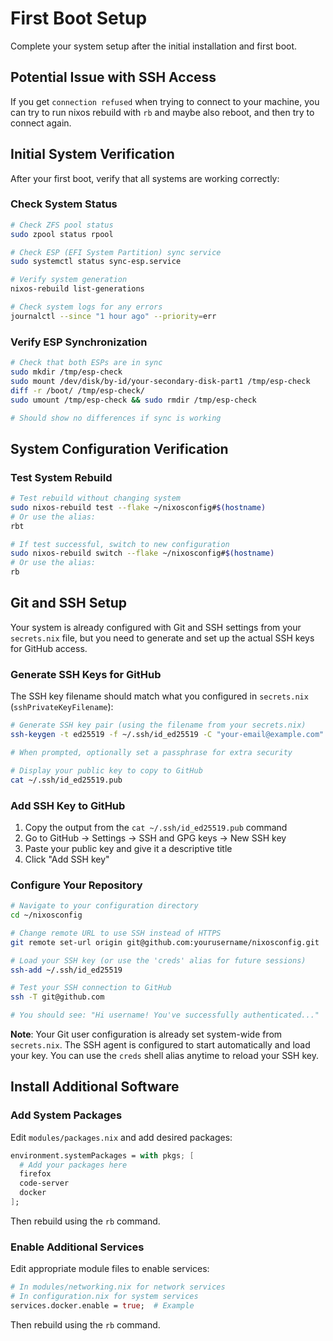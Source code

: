 # First Boot Setup

Complete your system setup after the initial installation and first boot.

## Potential Issue with SSH Access

If you get `connection refused` when trying to connect to your machine, you can try to run nixos rebuild with `rb` and maybe also reboot, and then try to connect again.

## Initial System Verification

After your first boot, verify that all systems are working correctly:

### Check System Status
```bash
# Check ZFS pool status
sudo zpool status rpool

# Check ESP (EFI System Partition) sync service
sudo systemctl status sync-esp.service

# Verify system generation
nixos-rebuild list-generations

# Check system logs for any errors
journalctl --since "1 hour ago" --priority=err
```

### Verify ESP Synchronization
```bash
# Check that both ESPs are in sync
sudo mkdir /tmp/esp-check
sudo mount /dev/disk/by-id/your-secondary-disk-part1 /tmp/esp-check
diff -r /boot/ /tmp/esp-check/
sudo umount /tmp/esp-check && sudo rmdir /tmp/esp-check

# Should show no differences if sync is working
```

## System Configuration Verification

### Test System Rebuild
```bash
# Test rebuild without changing system
sudo nixos-rebuild test --flake ~/nixosconfig#$(hostname)
# Or use the alias:
rbt

# If test successful, switch to new configuration
sudo nixos-rebuild switch --flake ~/nixosconfig#$(hostname)
# Or use the alias:
rb
```

## Git and SSH Setup

Your system is already configured with Git and SSH settings from your `secrets.nix` file, but you need to generate and set up the actual SSH keys for GitHub access.

### Generate SSH Keys for GitHub

The SSH key filename should match what you configured in `secrets.nix` (`sshPrivateKeyFilename`):

```bash
# Generate SSH key pair (using the filename from your secrets.nix)
ssh-keygen -t ed25519 -f ~/.ssh/id_ed25519 -C "your-email@example.com"

# When prompted, optionally set a passphrase for extra security

# Display your public key to copy to GitHub
cat ~/.ssh/id_ed25519.pub
```

### Add SSH Key to GitHub

1. Copy the output from the `cat ~/.ssh/id_ed25519.pub` command
2. Go to GitHub → Settings → SSH and GPG keys → New SSH key
3. Paste your public key and give it a descriptive title
4. Click "Add SSH key"

### Configure Your Repository

```bash
# Navigate to your configuration directory
cd ~/nixosconfig

# Change remote URL to use SSH instead of HTTPS
git remote set-url origin git@github.com:yourusername/nixosconfig.git

# Load your SSH key (or use the 'creds' alias for future sessions)
ssh-add ~/.ssh/id_ed25519

# Test your SSH connection to GitHub
ssh -T git@github.com

# You should see: "Hi username! You've successfully authenticated..."
```

**Note**: Your Git user configuration is already set system-wide from `secrets.nix`. The SSH agent is configured to start automatically and load your key. You can use the `creds` shell alias anytime to reload your SSH key.

## Install Additional Software

### Add System Packages
Edit `modules/packages.nix` and add desired packages:

```nix
environment.systemPackages = with pkgs; [
  # Add your packages here
  firefox
  code-server
  docker
];
```

Then rebuild using the `rb` command.

### Enable Additional Services
Edit appropriate module files to enable services:

```nix
# In modules/networking.nix for network services
# In configuration.nix for system services
services.docker.enable = true;  # Example
```

Then rebuild using the `rb` command.

